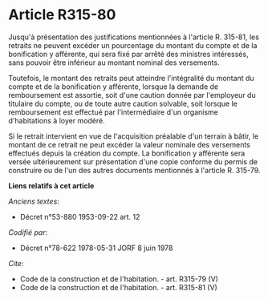 # Article R315-80

Jusqu'à présentation des justifications mentionnées à l'article R. 315-81, les retraits ne peuvent excéder un pourcentage du
montant du compte et de la bonification y afférente, qui sera fixé par arrêté des ministres intéressés, sans pouvoir être
inférieur au montant nominal des versements. 

Toutefois, le montant des retraits peut atteindre l'intégralité du montant du compte et de la bonification y afférente,
lorsque la demande de remboursement est assortie, soit d'une caution donnée par l'employeur du titulaire du compte, ou de
toute autre caution solvable, soit lorsque le remboursement est effectué par l'intermédiaire d'un organisme d'habitations à
loyer modéré. 

Si le retrait intervient en vue de l'acquisition préalable d'un terrain à bâtir, le montant de ce retrait ne peut excéder la
valeur nominale des versements effectués depuis la création du compte. La bonification y afférente sera versée ultérieurement
sur présentation d'une copie conforme du permis de construire ou de l'un des autres documents mentionnés à l'article R.
315-79.

**Liens relatifs à cet article**

_Anciens textes_:

  - Décret n°53-880 1953-09-22 art. 12

_Codifié par_:

  - Décret n°78-622 1978-05-31 JORF 8 juin 1978

_Cite_:

  - Code de la construction et de l'habitation. - art. R315-79 (V)
  - Code de la construction et de l'habitation. - art. R315-81 (V)
